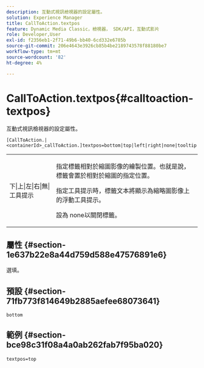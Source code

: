 ```yaml
---
description: 互動式視訊檢視器的設定屬性。
solution: Experience Manager
title: CallToAction.textpos
feature: Dynamic Media Classic，檢視器， SDK/API，互動式影片
role: Developer,User
exl-id: f2356eb1-2f71-49b6-bb40-6cd332e6785b
source-git-commit: 206e4643e3926cb85b4be2189743578f88180be7
workflow-type: tm+mt
source-wordcount: '82'
ht-degree: 4%

---
```


# CallToAction.textpos{#calltoaction-textpos}

互動式視訊檢視器的設定屬性。

`[CallToAction.|<containerId>_callToAction.]textpos=bottom|top|left|right|none|tooltip`

<table id="table_441553CD34C94A58A9D7CBF772DEDDB6"> 
 <tbody> 
  <tr> 
   <td colname="col1"> <p> <span class="codeph"> 下|上|左|右|無|工具提示</span> </p> </td> 
   <td colname="col2"> <p> 指定標籤相對於縮圖影像的繪製位置。也就是說，標籤會置於相對於縮圖的指定位置。 </p> <p>指定<span class="codeph">工具提示</span>時，標籤文本將顯示為縮略圖影像上的浮動工具提示。 </p> <p>設為<span class="codeph"> none</span>以關閉標籤。 </p> </td> 
  </tr> 
 </tbody> 
</table>

## 屬性 {#section-1e637b22e8a44d759d588e47576891e6}

選填。

## 預設 {#section-71fb773f814649b2885aefee68073641}

`bottom`

## 範例 {#section-bce98c31f08a4a0ab262fab7f95ba020}

```
textpos=top
```
